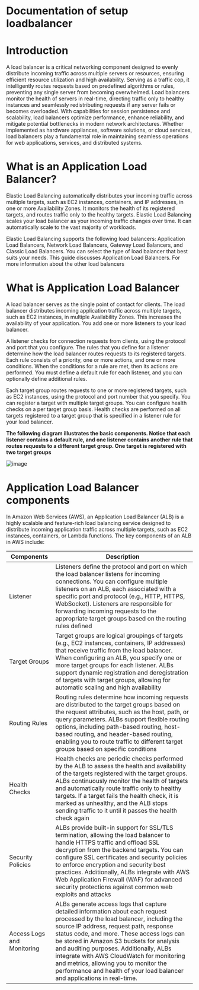 # Documentation of setup loadbalancer 





# Introduction 

A load balancer is a critical networking component designed to evenly distribute incoming traffic across multiple servers or resources, ensuring efficient resource utilization and high availability. Serving as a traffic cop, it intelligently routes requests based on predefined algorithms or rules, preventing any single server from becoming overwhelmed. Load balancers monitor the health of servers in real-time, directing traffic only to healthy instances and seamlessly redistributing requests if any server fails or becomes overloaded. With capabilities for session persistence and scalability, load balancers optimize performance, enhance reliability, and mitigate potential bottlenecks in modern network architectures. Whether implemented as hardware appliances, software solutions, or cloud services, load balancers play a fundamental role in maintaining seamless operations for web applications, services, and distributed systems.


# What is an Application Load Balancer?


Elastic Load Balancing automatically distributes your incoming traffic across multiple targets, such as EC2 instances, containers, and IP addresses, in one or more Availability Zones. It monitors the health of its registered targets, and routes traffic only to the healthy targets. Elastic Load Balancing scales your load balancer as your incoming traffic changes over time. It can automatically scale to the vast majority of workloads.

Elastic Load Balancing supports the following load balancers: Application Load Balancers, Network Load Balancers, Gateway Load Balancers, and Classic Load Balancers. You can select the type of load balancer that best suits your needs. This guide discusses Application Load Balancers. For more information about the other load balancers


# What is Application Load Balancer 

A load balancer serves as the single point of contact for clients. The load balancer distributes incoming application traffic across multiple targets, such as EC2 instances, in multiple Availability Zones. This increases the availability of your application. You add one or more listeners to your load balancer.

A listener checks for connection requests from clients, using the protocol and port that you configure. The rules that you define for a listener determine how the load balancer routes requests to its registered targets. Each rule consists of a priority, one or more actions, and one or more conditions. When the conditions for a rule are met, then its actions are performed. You must define a default rule for each listener, and you can optionally define additional rules.

Each target group routes requests to one or more registered targets, such as EC2 instances, using the protocol and port number that you specify. You can register a target with multiple target groups. You can configure health checks on a per target group basis. Health checks are performed on all targets registered to a target group that is specified in a listener rule for your load balancer.


**The following diagram illustrates the basic components. Notice that each listener contains a default rule, and one listener contains another rule that routes requests to a different target group. One target is registered with two target groups**



![image](https://github.com/avengers-p7/Documentation/assets/156644891/169eac07-8a17-4787-8cdb-8c17f1eac09d)



# Application Load Balancer components



In Amazon Web Services (AWS), an Application Load Balancer (ALB) is a highly scalable and feature-rich load balancing service designed to distribute incoming application traffic across multiple targets, such as EC2 instances, containers, or Lambda functions. The key components of an ALB in AWS include:

|Components | Description |
|-----------|-------------|
|Listener  | Listeners define the protocol and port on which the load balancer listens for incoming connections. You can configure multiple listeners on an ALB, each associated with a specific port and protocol (e.g., HTTP, HTTPS, WebSocket). Listeners are responsible for forwarding incoming requests to the appropriate target groups based on the routing rules defined |
|Target Groups |Target groups are logical groupings of targets (e.g., EC2 instances, containers, IP addresses) that receive traffic from the load balancer. When configuring an ALB, you specify one or more target groups for each listener. ALBs support dynamic registration and deregistration of targets with target groups, allowing for automatic scaling and high availability|
|Routing Rules| Routing rules determine how incoming requests are distributed to the target groups based on the request attributes, such as the host, path, or query parameters. ALBs support flexible routing options, including path-based routing, host-based routing, and header-based routing, enabling you to route traffic to different target groups based on specific conditions|
|Health Checks| Health checks are periodic checks performed by the ALB to assess the health and availability of the targets registered with the target groups. ALBs continuously monitor the health of targets and automatically route traffic only to healthy targets. If a target fails the health check, it is marked as unhealthy, and the ALB stops sending traffic to it until it passes the health check again|
|Security Policies |ALBs provide built-in support for SSL/TLS termination, allowing the load balancer to handle HTTPS traffic and offload SSL decryption from the backend targets. You can configure SSL certificates and security policies to enforce encryption and security best practices. Additionally, ALBs integrate with AWS Web Application Firewall (WAF) for advanced security protections against common web exploits and attacks|
|Access Logs and Monitoring  |ALBs generate access logs that capture detailed information about each request processed by the load balancer, including the source IP address, request path, response status code, and more. These access logs can be stored in Amazon S3 buckets for analysis and auditing purposes. Additionally, ALBs integrate with AWS CloudWatch for monitoring and metrics, allowing you to monitor the performance and health of your load balancer and applications in real-time.|
















